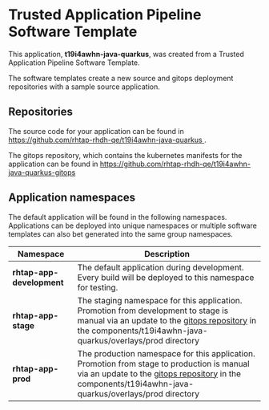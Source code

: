 # Trusted Application Pipeline Software Template

This application, **t19i4awhn-java-quarkus**, was created from a Trusted Application Pipeline Software Template.

The software templates create a new source and gitops deployment repositories with a sample source application. 

## Repositories

The source code for your application can be found in [https://github.com/rhtap-rhdh-qe/t19i4awhn-java-quarkus ](https://github.com/rhtap-rhdh-qe/t19i4awhn-java-quarkus ).
 
The gitops repository, which contains the kubernetes manifests for the application can be found in 
[https://github.com/rhtap-rhdh-qe/t19i4awhn-java-quarkus-gitops ](https://github.com/rhtap-rhdh-qe/t19i4awhn-java-quarkus-gitops ) 

## Application namespaces 

The default application will be found in the following namespaces. Applications can be deployed into unique namespaces or multiple software templates can also bet generated into the same group namespaces.  

|  Namespace   |  Description   |  
| -------- | -------- |   
| **rhtap-app-development** | The default application during development. Every build will be deployed to this namespace for testing. | 
| **rhtap-app-stage** | The staging namespace for this application. Promotion from development to stage is manual via an update to the [gitops repository](https://github.com/rhtap-rhdh-qe/t19i4awhn-java-quarkus-gitops ) in the components/t19i4awhn-java-quarkus/overlays/prod directory |  
| **rhtap-app-prod** | The production namespace for this application. Promotion from stage to production is manual via an update to the [gitops repository](https://github.com/rhtap-rhdh-qe/t19i4awhn-java-quarkus-gitops ) in the components/t19i4awhn-java-quarkus/overlays/prod directory | 